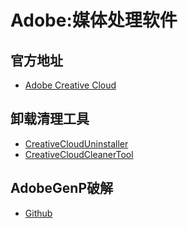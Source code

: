 # Adobe:媒体处理软件
## 官方地址
- [Adobe Creative Cloud](https://creativecloud.adobe.com/apps/download/creative-cloud)

## 卸载清理工具
- [CreativeCloudUninstaller](https://helpx.adobe.com/content/dam/help/en/creative-cloud/help/uninstall-creative-cloud-desktop-app/uninstaller_latest/creative_cloud_uninstallerwin.zip)
- [CreativeCloudCleanerTool](https://swupmf.adobe.com/webfeed/CleanerTool/win/AdobeCreativeCloudCleanerTool.exe)

## AdobeGenP破解
- [Github](https://github.com/wangzhenjjcn/AdobeGenp)